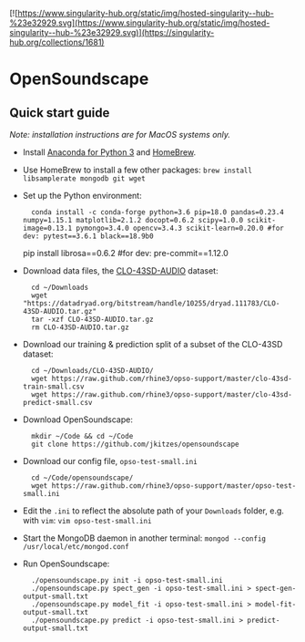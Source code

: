 [![https://www.singularity-hub.org/static/img/hosted-singularity--hub-%23e32929.svg](https://www.singularity-hub.org/static/img/hosted-singularity--hub-%23e32929.svg)](https://singularity-hub.org/collections/1681)

# OpenSoundscape

## Quick start guide

*Note: installation instructions are for MacOS systems only.*

* Install [Anaconda for Python 3](https://www.anaconda.com/download/#macos) and [HomeBrew](https://brew.sh/).
* Use HomeBrew to install a few other packages: `brew install libsamplerate mongodb git wget`
* Set up the Python environment:

        conda install -c conda-forge python=3.6 pip=18.0 pandas=0.23.4 numpy=1.15.1 matplotlib=2.1.2 docopt=0.6.2 scipy=1.0.0 scikit-image=0.13.1 pymongo=3.4.0 opencv=3.4.3 scikit-learn=0.20.0 #for dev: pytest==3.6.1 black==18.9b0

	pip install librosa==0.6.2 #for dev: pre-commit==1.12.0

* Download data files, the [CLO-43SD-AUDIO](https://datadryad.org/resource/doi:10.5061/dryad.j2t92) dataset:

        cd ~/Downloads
        wget "https://datadryad.org/bitstream/handle/10255/dryad.111783/CLO-43SD-AUDIO.tar.gz"
        tar -xzf CLO-43SD-AUDIO.tar.gz
        rm CLO-43SD-AUDIO.tar.gz


* Download our training & prediction split of a subset of the CLO-43SD dataset:

        cd ~/Downloads/CLO-43SD-AUDIO/
        wget https://raw.github.com/rhine3/opso-support/master/clo-43sd-train-small.csv
        wget https://raw.github.com/rhine3/opso-support/master/clo-43sd-predict-small.csv


* Download OpenSoundscape:

        mkdir ~/Code && cd ~/Code
        git clone https://github.com/jkitzes/opensoundscape


* Download our config file, `opso-test-small.ini`

        cd ~/Code/opensoundscape/
        wget https://raw.github.com/rhine3/opso-support/master/opso-test-small.ini


* Edit the `.ini` to reflect the absolute path of your `Downloads` folder, e.g. with `vim`: `vim opso-test-small.ini`
* Start the MongoDB daemon in another terminal: `mongod --config /usr/local/etc/mongod.conf`
* Run OpenSoundscape:

        ./opensoundscape.py init -i opso-test-small.ini
        ./opensoundscape.py spect_gen -i opso-test-small.ini > spect-gen-output-small.txt
        ./opensoundscape.py model_fit -i opso-test-small.ini > model-fit-output-small.txt
        ./opensoundscape.py predict -i opso-test-small.ini > predict-output-small.txt
